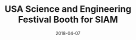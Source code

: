 ---
title: "USA Science and Engineering Festival Booth for SIAM"
collection: talks
type: "Outreach" 
permalink: /talks/2018talk3
venue: "Washington, DC"
date: 2018-04-07
location: "Washington, DC"
---